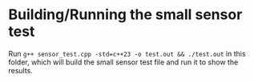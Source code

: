 # Building/Running the small sensor test
Run `g++ sensor_test.cpp -std=c++23 -o test.out && ./test.out` in this folder, which will build the small sensor test file and run it to show the results.
